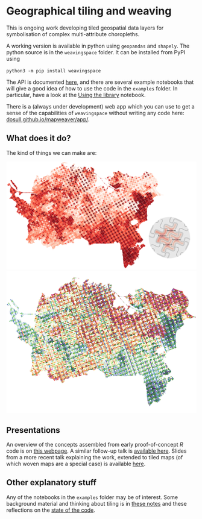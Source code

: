 # Geographical tiling and weaving
This is ongoing work developing tiled geospatial data layers for symbolisation of complex multi-attribute choropleths.  

A working version is available in python using `geopandas` and `shapely`. The python source is in the `weavingspace` folder. It can be installed from PyPI using 

`python3 -m pip install weavingspace`

The API is documented [here](https://dosull.github.io/weaving-space/doc/weavingspace/), and there are several example notebooks that will give a good idea of how to use the code in the `examples` folder. In particular, have a look at the [Using the library](examples/using-the-library.ipynb) notebook.

There is a (always under development) web app which you can use to get a sense of the capabilities of `weavingspace` without writing any code here: [dosull.github.io/mapweaver/app/](https://dosull.github.io/mapweaver/app/).

## What does it do?
The kind of things we can make are:

![a tiled map](/presentations/NZCS-Aug-2022/slides/images/imd-escher.png)
![a weave map](/presentations/NZCS-Aug-2022/slides/images/imd-weave.png)

## Presentations
An overview of the concepts assembled from early proof-of-concept _R_ code is on [this webpage](https://dosull.github.io/weaving-space/presentations/NZCS-Nov-2021/make-weave-map.html). A similar follow-up talk is [available here](https://dosull.github.io/weaving-space/presentations/Palmerston-North-Nov-2022/slides/index.html). Slides from a more recent talk explaining the work, extended to tiled maps (of which woven maps are a special case) is available [here](https://dosull.github.io/weaving-space/presentations/Palmerston-North-Nov-2022/slides/).

## Other explanatory stuff
Any of the notebooks in the `examples` folder may be of interest. Some background material and thinking about tiling is in [these notes](https://dosull.github.io/weaving-space/notes/notes-on-tiling.html) and these reflections on the [state of the code](https://dosull.github.io/weaving-space/notes/state-of-the-code.html).
